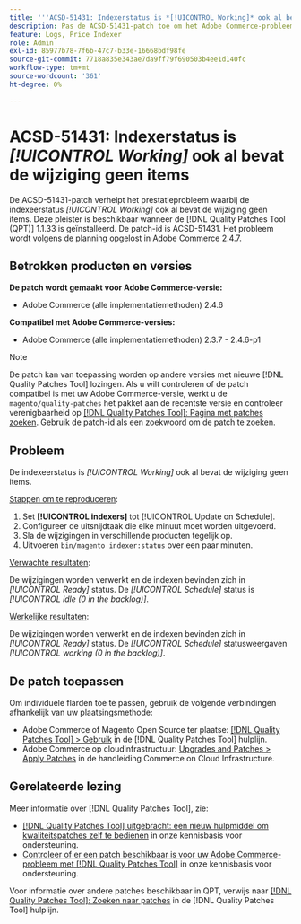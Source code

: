 ```yaml
---
title: '''ACSD-51431: Indexerstatus is *[!UICONTROL Working]* ook al bevat de wijziging geen vermeldingen. "'
description: Pas de ACSD-51431-patch toe om het Adobe Commerce-probleem op te lossen waarbij de indexeerstatus * is[!UICONTROL Working]* ook al bevat de wijziging geen items.
feature: Logs, Price Indexer
role: Admin
exl-id: 85977b78-7f6b-47c7-b33e-16668bdf98fe
source-git-commit: 7718a835e343ae7da9ff79f690503b4ee1d140fc
workflow-type: tm+mt
source-wordcount: '361'
ht-degree: 0%

---
```


# ACSD-51431: Indexerstatus is *[!UICONTROL Working]* ook al bevat de wijziging geen items

De ACSD-51431-patch verhelpt het prestatieprobleem waarbij de indexeerstatus *[!UICONTROL Working]* ook al bevat de wijziging geen items. Deze pleister is beschikbaar wanneer de [!DNL Quality Patches Tool (QPT)] 1.1.33 is geïnstalleerd. De patch-id is ACSD-51431. Het probleem wordt volgens de planning opgelost in Adobe Commerce 2.4.7.

## Betrokken producten en versies

**De patch wordt gemaakt voor Adobe Commerce-versie:**

* Adobe Commerce (alle implementatiemethoden) 2.4.6

**Compatibel met Adobe Commerce-versies:**

* Adobe Commerce (alle implementatiemethoden) 2.3.7 - 2.4.6-p1

>[!NOTE]
>
>De patch kan van toepassing worden op andere versies met nieuwe [!DNL Quality Patches Tool] lozingen. Als u wilt controleren of de patch compatibel is met uw Adobe Commerce-versie, werkt u de `magento/quality-patches` het pakket aan de recentste versie en controleer verenigbaarheid op [[!DNL Quality Patches Tool]: Pagina met patches zoeken](https://experienceleague.adobe.com/tools/commerce-quality-patches/index.html). Gebruik de patch-id als een zoekwoord om de patch te zoeken.

## Probleem

De indexeerstatus is *[!UICONTROL Working]* ook al bevat de wijziging geen items.

<u>Stappen om te reproduceren</u>:

1. Set **[!UICONTROL indexers]** tot [!UICONTROL Update on Schedule].
1. Configureer de uitsnijdtaak die elke minuut moet worden uitgevoerd.
1. Sla de wijzigingen in verschillende producten tegelijk op.
1. Uitvoeren `bin/magento indexer:status` over een paar minuten.

<u>Verwachte resultaten</u>:

De wijzigingen worden verwerkt en de indexen bevinden zich in *[!UICONTROL Ready]* status. De *[!UICONTROL Schedule]* status is *[!UICONTROL idle (0 in the backlog)]*.

<u>Werkelijke resultaten</u>:

De wijzigingen worden verwerkt en de indexen bevinden zich in *[!UICONTROL Ready]* status. De *[!UICONTROL Schedule]* statusweergaven *[!UICONTROL working (0 in the backlog)]*.

## De patch toepassen

Om individuele flarden toe te passen, gebruik de volgende verbindingen afhankelijk van uw plaatsingsmethode:

* Adobe Commerce of Magento Open Source ter plaatse: [[!DNL Quality Patches Tool] > Gebruik](https://experienceleague.adobe.com/docs/commerce-operations/tools/quality-patches-tool/usage.html) in de [!DNL Quality Patches Tool] hulplijn.
* Adobe Commerce op cloudinfrastructuur: [Upgrades and Patches > Apply Patches](https://experienceleague.adobe.com/docs/commerce-cloud-service/user-guide/develop/upgrade/apply-patches.html) in de handleiding Commerce on Cloud Infrastructure.

## Gerelateerde lezing

Meer informatie over [!DNL Quality Patches Tool], zie:

* [[!DNL Quality Patches Tool] uitgebracht: een nieuw hulpmiddel om kwaliteitspatches zelf te bedienen](/help/announcements/adobe-commerce-announcements/magento-quality-patches-released-new-tool-to-self-serve-quality-patches.md) in onze kennisbasis voor ondersteuning.
* [Controleer of er een patch beschikbaar is voor uw Adobe Commerce-probleem met [!DNL Quality Patches Tool]](/help/support-tools/patches-available-in-qpt-tool/check-patch-for-magento-issue-with-magento-quality-patches.md) in onze kennisbasis voor ondersteuning.

Voor informatie over andere patches beschikbaar in QPT, verwijs naar [[!DNL Quality Patches Tool]: Zoeken naar patches](https://experienceleague.adobe.com/tools/commerce-quality-patches/index.html) in de [!DNL Quality Patches Tool] hulplijn.
